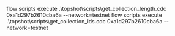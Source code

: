 flow scripts execute .\topshot\scripts\get_collection_length.cdc 0xa1d297b2610cba6a --network=testnet
flow scripts execute .\topshot\scripts\get_collection_ids.cdc 0xa1d297b2610cba6a --network=testnet
